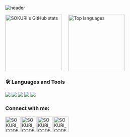![header](https://capsule-render.vercel.app/api?type=waving&color=gradient&height=250&section=header&text=eorjs7578&fontSize=90)

<div style="display: flex; gap: 20px;">
  <a href="https://github.com/eorjs7578">
    <img style="height: 180px;" src="https://github-readme-stats.vercel.app/api?username=eorjs7578&show_icons=true&include_all_commits=true&theme=nord&hide_border=true" alt="SOKURI's GitHub stats" />
  </a>
  <a href="https://github.com/Park0720">
    <img style="height: 180px;" src="https://github-readme-stats.vercel.app/api/top-langs/?username=eorjs7578&layout=compact&theme=nord&hide_border=true" alt="Top languages" />
  </a>
</div>


### 🛠 Languages and Tools

<img src="https://img.shields.io/badge/SpringBoot-6DB33F?style=flat-square&logo=SpringBoot&logoColor=white"/>  </t>
<img src="https://img.shields.io/badge/Java-FFA500?style=flat-square&logo=Java&logoColor=white"/>
<img src="https://img.shields.io/badge/Python-3776AB?style=flat-square&logo=Python&logoColor=white"/>
<img src="https://img.shields.io/badge/Django-092E20?style=flat-square&logo=Django&logoColor=white"/>
<img src="https://img.shields.io/badge/android-4479A1?style=flat-square&logo=android&logoColor=white"/>



### Connect with me:

[<img align="left" alt="SOKURI_CODE | YouTube" width="48px" src="https://img.icons8.com/color/48/000000/youtube-play.png" />][youtube]
[<img align="left" alt="SOKURI_CODE | Twitter" width="48px" src="https://img.icons8.com/color/48/000000/twitter-squared.png" />][twitter]
[<img align="left" alt="SOKURI_CODE | LinkedIn" width="48px" src="https://img.icons8.com/color/48/000000/linkedin.png" />][linkedin]
[<img align="left" alt="SOKURI_CODE | Instagram" width="48px" src="https://img.icons8.com/color/48/000000/instagram-new--v2.png" />][instagram]

[twitter]: https://twitter.com/
[youtube]: https://youtube.com/
[linkedin]: https://linkedin.com/in/
[instagram]: https://instagram.com/daegoney
